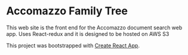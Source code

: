 # Accomazzo Family Tree
This web site is the front end for the Accomazzo document search web app.
Uses React-redux and it is designed to be hosted on AWS S3

This project was bootstrapped with [Create React App](https://github.com/facebook/create-react-app).